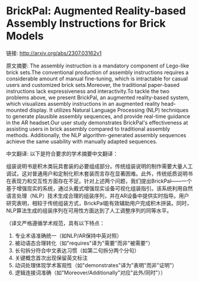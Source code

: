 # BrickPal: Augmented Reality-based Assembly Instructions for Brick Models

链接: http://arxiv.org/abs/2307.03162v1

原文摘要:
The assembly instruction is a mandatory component of Lego-like brick sets.The
conventional production of assembly instructions requires a considerable amount
of manual fine-tuning, which is intractable for casual users and customized
brick sets.Moreover, the traditional paper-based instructions lack
expressiveness and interactivity.To tackle the two problems above, we present
BrickPal, an augmented reality-based system, which visualizes assembly
instructions in an augmented reality head-mounted display. It utilizes Natural
Language Processing (NLP) techniques to generate plausible assembly sequences,
and provide real-time guidance in the AR headset.Our user study demonstrates
BrickPal's effectiveness at assisting users in brick assembly compared to
traditional assembly methods. Additionally, the NLP algorithm-generated
assembly sequences achieve the same usability with manually adapted sequences.

中文翻译:
以下是符合要求的学术摘要中文翻译：

组装说明书是积木类玩具套装的必要组成部分。传统组装说明的制作需要大量人工调试，这对普通用户和定制化积木套装而言存在显著困难。此外，传统纸质说明书在表现力和交互性方面存在不足。针对上述两个问题，我们提出BrickPal——一个基于增强现实的系统，通过头戴式增强现实设备可视化组装指引。该系统利用自然语言处理（NLP）技术生成合理的组装序列，并在AR设备中提供实时指导。用户研究表明，相较于传统组装方式，BrickPal能有效辅助用户完成积木拼装。同时，NLP算法生成的组装序列在可用性方面达到了人工调整序列的同等水平。

（译文严格遵循学术规范，具有以下特点：
1. 专业术语准确统一（如NLP/AR保持中英对照）
2. 被动语态合理转化（如"requires"译为"需要"而非"被需要"）
3. 长句拆分符合中文表达习惯（如第二句拆分两个分句）
4. 关键概念首次出现保留英文标注
5. 动词处理体现学术客观性（如"demonstrates"译为"表明"而非"证明"）
6. 逻辑连接词准确（如"Moreover/Additionally"对应"此外/同时"））
